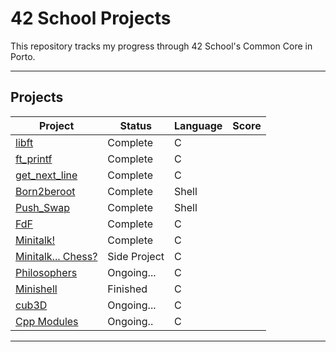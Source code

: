# 42 School Projects

This repository tracks my progress through 42 School's Common Core in Porto.

---
## Projects

| Project | Status   | Language | Score       |
| ------- | -------- | -------- | ----------- |
| [libft](https://github.com/therappha/42libft) | Complete | C        |
| [ft_printf](https://github.com/therappha/42_ft_printf)| Complete | C        | 
| [get_next_line](https://github.com/therappha/42_get_next_line)| Complete | C        | 
| [Born2beroot](https://github.com/therappha/42Born2beroot)| Complete | Shell      | 
| [Push_Swap](https://github.com/therappha/push_swap)| Complete | Shell      |
| [FdF](https://github.com/therappha/42FildeFer) | Complete | C        | 
| [Minitalk!](https://github.com/therappha/42_Minitalk) | Complete | C        | 
| [Minitalk... Chess?](https://github.com/therappha/minitalk_chess_mlx) | Side Project | C        | 
| [Philosophers](https://github.com/therappha/42_Philosophers) | Ongoing... | C        |
| [Minishell](https://github.com/therappha/42_Minishell) | Finished | C        |
| [cub3D](https://github.com/therappha/42_cub3D) | Ongoing... | C          |
| [Cpp Modules](https://github.com/therappha/42_cpp) | Ongoing.. | C          |



---

